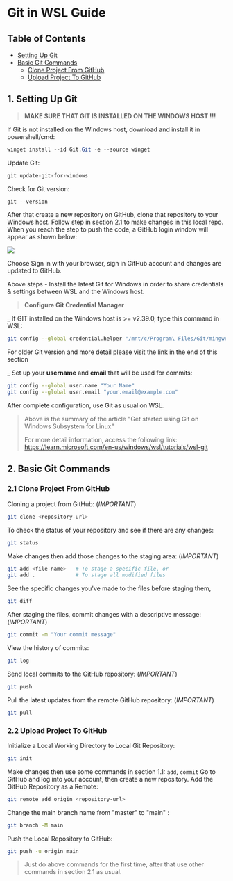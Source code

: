 # Git in WSL Guide

## Table of Contents
- [Setting Up Git](#setting-up-git)
- [Basic Git Commands](#basic-git-commands)
  - [Clone Project From GitHub](#clone-project_from-github)
  - [Upload Project To GitHub](#clone-project_from-github)


## 1. Setting Up Git
> **MAKE SURE THAT GIT IS INSTALLED ON THE WINDOWS HOST !!!**

If Git is not installed on the Windows host, download and install it in powershell/cmd:
```powershell
winget install --id Git.Git -e --source winget
```
Update Git:
```powershell
git update-git-for-windows
```
Check for Git version:
```powershell
git --version
```
After that create a new repository on GitHub, clone that repository to your Windows host.
Follow step in section 2.1 to make changes in this local repo.
When you reach the step to push the code, a GitHub login window will appear as shown below:

![](https://i.sstatic.net/xFWKt4fi.png)

Choose Sign in with your browser, sign in GitHub account and changes are updated to GitHub.

Above steps - Install the latest Git for Windows in order to share credentials & settings between 
WSL and the Windows host.
> **Configure Git Credential Manager**

_ If GIT installed on the Windows host is >= v2.39.0, type this command in WSL:
```bash
git config --global credential.helper "/mnt/c/Program\ Files/Git/mingw64/bin/git-credential-manager.exe"
```
For older Git version and more detail please visit the link in the end of this section

_ Set up your **username** and **email** that will be used for commits:

```bash
git config --global user.name "Your Name"
git config --global user.email "your.email@example.com"
```

After complete configuration, use Git as usual on WSL.

>Above is the summary of the article "Get started using Git on Windows Subsystem for Linux"
>
>For more detail information, access the following link:
>https://learn.microsoft.com/en-us/windows/wsl/tutorials/wsl-git


## 2. Basic Git Commands
### 2.1 Clone Project From GitHub
Cloning a project from GitHub:  (*IMPORTANT*)
```bash
git clone <repository-url>
```
To check the status of your repository and see if there are any changes:
```bash
git status
```
Make changes then add those changes to the staging area:    (*IMPORTANT*)
```bash
git add <file-name>   # To stage a specific file, or
git add .             # To stage all modified files
```
See the specific changes you've made to the files before staging them,
```bash
git diff
```
After staging the files, commit changes with a descriptive message:    (*IMPORTANT*)
```bash
git commit -m "Your commit message"
```
View the history of commits:
```bash
git log
```
Send local commits to the GitHub repository:    (*IMPORTANT*)
```bash
git push
```
Pull the latest updates from the remote GitHub repository:    (*IMPORTANT*)
```bash
git pull
```

### 2.2 Upload Project To GitHub
Initialize a Local Working Directory to Local Git Repository:
```bash
git init
```
Make changes then use some commands in section 1.1:  `add`, `commit`
Go to GitHub and log into your account, then create a new repository.
Add the GitHub Repository as a Remote:
```bash
git remote add origin <repository-url>
```
Change the main branch name from "master" to "main" :
```bash
git branch -M main
```
Push the Local Repository to GitHub:
```bash
git push -u origin main

```
>Just do above commands for the first time, after that use other commands in section 2.1 as usual.

